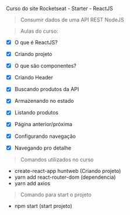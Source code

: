 Curso do site Rocketseat - Starter - ReactJS

> Consumir dados de uma API REST NodeJS

> Aulas do curso:

- [x] O que é ReactJS?
- [x] Criando projeto
- [x] O que são componentes?
- [x] Criando Header
- [x] Buscando produtos da API
- [x] Armazenando no estado
- [x] Listando produtos
- [x] Página anterior/próxima
- [x] Configurando navegação
- [x] Navegando pro detalhe


> Comandos utilizados no curso 
- create-react-app huntweb (Criando projeto)
- yarn add react-router-dom (dependencia)
- yarn add axios 

> Comando para start o projeto
- npm start (start projeto)




